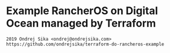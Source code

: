 # Example RancherOS on Digital Ocean managed by Terraform

    2019 Ondrej Sika <ondrej@ondrejsika.com>
    https://github.com/ondrejsika/terraform-do-rancheros-example
